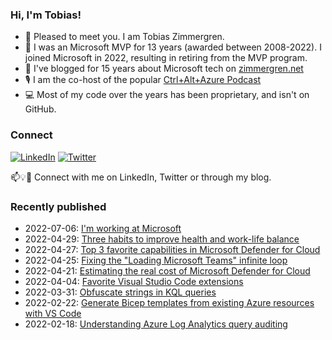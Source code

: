 ### Hi, I'm Tobias!
- 🔭 Pleased to meet you. I am Tobias Zimmergren.
- 🥇 I was an Microsoft MVP for 13 years (awarded between 2008-2022). I joined Microsoft in 2022, resulting in retiring from the MVP program.
- 📰 I've blogged for 15 years about Microsoft tech on [zimmergren.net](https://zimmergren.net)
- 🎙️ I am the co-host of the popular [Ctrl+Alt+Azure Podcast](https://ctrlaltazure.com)
- 💻 Most of my code over the years has been proprietary, and isn't on GitHub. 

<!--![Top Code Languages](https://github-readme-stats.vercel.app/api/top-langs/?username=zimmergren&layout=compact)-->

### Connect
<a href="https://www.linkedin.com/in/zimmergren"><img src="https://img.shields.io/badge/LinkedIn--_.svg?style=social&logo=linkedin" alt="LinkedIn"></a> <a href="https://twitter.com/zimmergren"><img src="https://img.shields.io/twitter/follow/zimmergren?label=Twitter&style=social" alt="Twitter"></a>

📫💡🙏 Connect with me on LinkedIn, Twitter or through my blog.

### Recently published

- 2022-07-06: [I'm working at Microsoft](https://zimmergren.net/working-at-microsoft/)
- 2022-04-29: [Three habits to improve health and work-life balance](https://zimmergren.net/habits-to-improve-health-and-work-life-balance/)
- 2022-04-27: [Top 3 favorite capabilities in Microsoft Defender for Cloud](https://zimmergren.net/top-capabilities-in-microsoft-defender-for-cloud/)
- 2022-04-25: [Fixing the "Loading Microsoft Teams" infinite loop](https://zimmergren.net/fixing-the-loading-microsoft-teams-infinite-loop/)
- 2022-04-21: [Estimating the real cost of Microsoft Defender for Cloud](https://zimmergren.net/estimate-the-cost-of-microsoft-defender-for-cloud/)
- 2022-04-04: [Favorite Visual Studio Code extensions](https://zimmergren.net/top-visual-studio-code-extensions/)
- 2022-03-31: [Obfuscate strings in KQL queries](https://zimmergren.net/obfuscate-strings-in-kql-queries-adx/)
- 2022-02-22: [Generate Bicep templates from existing Azure resources with VS Code](https://zimmergren.net/generate-bicep-templates-from-existing-azure-resources-vscode/)
- 2022-02-18: [Understanding Azure Log Analytics query auditing](https://zimmergren.net/understanding-azure-log-analytics-query-auditing/)
